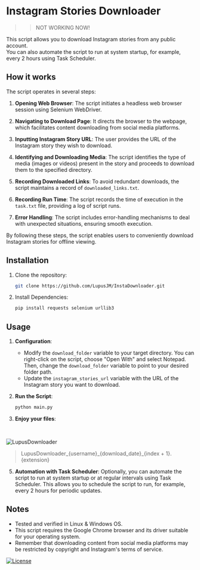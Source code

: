 # Instagram Stories Downloader

>> NOT WORKING NOW!

This script allows you to download Instagram stories from any public account.<br>
You can also automate the script to run at system startup, for example, every 2 hours using Task Scheduler.


## How it works

The script operates in several steps:

1. **Opening Web Browser**: The script initiates a headless web browser session using Selenium WebDriver.

2. **Navigating to Download Page**: It directs the browser to the webpage, which facilitates content downloading from social media platforms.

3. **Inputting Instagram Story URL**: The user provides the URL of the Instagram story they wish to download.

4. **Identifying and Downloading Media**: The script identifies the type of media (images or videos) present in the story and proceeds to download them to the specified directory.

5. **Recording Downloaded Links**: To avoid redundant downloads, the script maintains a record of `downloaded_links.txt`.

6. **Recording Run Time**: The script records the time of execution in the `task.txt` file, providing a log of script runs.

7. **Error Handling**: The script includes error-handling mechanisms to deal with unexpected situations, ensuring smooth execution.

By following these steps, the script enables users to conveniently download Instagram stories for offline viewing.

## Installation

1. Clone the repository:

    ```bash
    git clone https://github.com/LupusJM/InstaDownloader.git
    ```

3. Install Dependencies:

   ```bash
   pip install requests selenium urllib3
   ```

## Usage

1. **Configuration**:
   - Modify the `download_folder` variable to your target directory. You can right-click on the script, choose "Open With" and select Notepad. Then, change the `download_folder` variable to point to your desired folder path.
   - Update the `instagram_stories_url` variable with the URL of the Instagram story you want to download.

2. **Run the Script**:

   ```bash
   python main.py
   ```
3. **Enjoy your files**:
<br>

![LupusDownloader](https://github.com/LupusJM/InstaDownloader/assets/163419314/b4130af9-a9a2-4adb-8e7a-dd08d8dc488f)
> LupusDownloader\_{username}\_{download\_date}\_{index + 1}.\{extension\}

5. **Automation with Task Scheduler**: Optionally, you can automate the script to run at system startup or at regular intervals using Task Scheduler. This allows you to schedule the script to run, for example, every 2 hours for periodic updates.


## Notes
- Tested and verified in Linux & Windows OS.
- This script requires the Google Chrome browser and its driver suitable for your operating system.
- Remember that downloading content from social media platforms may be restricted by copyright and Instagram's terms of service.

[![License](https://img.shields.io/badge/license-MIT-blue.svg)](https://github.com/lupusjm/InstaDownloader/blob/main/LICENSE)
